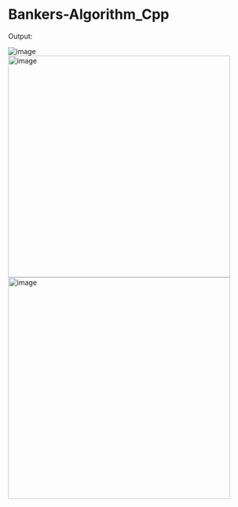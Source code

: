 # Bankers-Algorithm_Cpp
Output:
 

 
![image](https://user-images.githubusercontent.com/95617382/184543338-0c04b3be-d425-4a5c-8e6f-fef6763e9c3c.png)
<img width="452" alt="image" src="https://user-images.githubusercontent.com/95617382/184543353-b278c854-d1bc-4346-83bf-7f90dbfff45a.png">
<img width="452" alt="image" src="https://user-images.githubusercontent.com/95617382/184543356-038764ba-0cf8-40ea-bce2-89467417ce8e.png">

